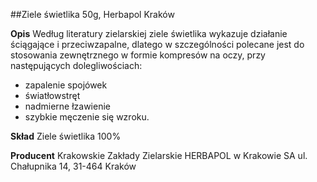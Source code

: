 ##Ziele świetlika 50g, Herbapol Kraków

**Opis** Według literatury zielarskiej ziele świetlika wykazuje działanie ściągające i przeciwzapalne, dlatego w szczególności polecane jest do stosowania zewnętrznego w formie kompresów na oczy, przy następujących dolegliwościach:
- zapalenie spojówek
- światłowstręt
- nadmierne łzawienie
- szybkie męczenie się wzroku.

**Skład** Ziele świetlika 100%

**Producent** Krakowskie Zakłady Zielarskie HERBAPOL w Krakowie SA
ul. Chałupnika 14, 31-464 Kraków